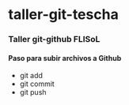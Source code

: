 # taller-git-tescha
### Taller git-github FLISoL
#### Paso para subir archivos a Github
- git add
- git commit
- git push

